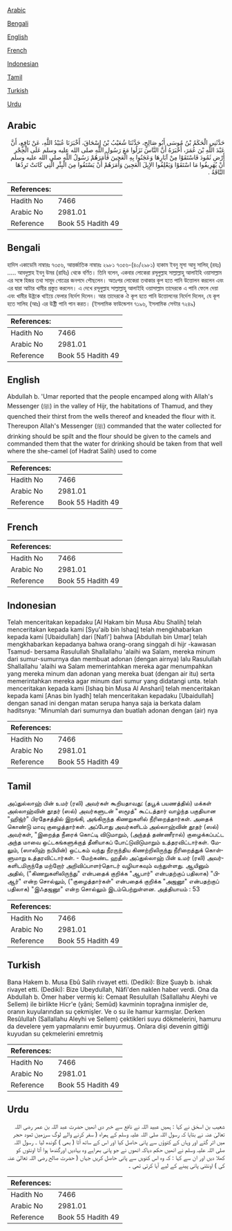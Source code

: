 [Arabic](#arabic)

[Bengali](#bengali)

[English](#english)

[French](#french)

[Indonesian](#indonesian)

[Tamil](#tamil)

[Turkish](#turkish)

[Urdu](#urdu)

## Arabic


<div dir="rtl" lang="ar" style={{fontSize:'larger',backgroundColor:'#f8f9fa',padding:20}}>
حَدَّثَنِي الْحَكَمُ بْنُ مُوسَى أَبُو صَالِحٍ، حَدَّثَنَا شُعَيْبُ بْنُ إِسْحَاقَ، أَخْبَرَنَا عُبَيْدُ اللَّهِ، عَنْ نَافِعٍ، أَنَّ عَبْدَ اللَّهِ بْنَ عُمَرَ، أَخْبَرَهُ أَنَّ النَّاسَ نَزَلُوا مَعَ رَسُولِ اللَّهِ صلى الله عليه وسلم عَلَى الْحِجْرِ أَرْضِ ثَمُودَ فَاسْتَقَوْا مِنْ آبَارِهَا وَعَجَنُوا بِهِ الْعَجِينَ فَأَمَرَهُمْ رَسُولُ اللَّهِ صلى الله عليه وسلم أَنْ يُهَرِيقُوا مَا اسْتَقَوْا وَيَعْلِفُوا الإِبِلَ الْعَجِينَ وَأَمَرَهُمْ أَنْ يَسْتَقُوا مِنَ الْبِئْرِ الَّتِي كَانَتْ تَرِدُهَا النَّاقَةُ ‏.‏
</div>
<div style={{backgroundColor:'#f8f9fa',padding:20, marginBottom: 10}}><table> <thead> <tr> <th>References:</th> <th></th> </tr> </thead> <tbody><tr><td>Hadith No</td><td>7466</td></tr><tr><td>Arabic No</td><td>2981.01</td></tr><tr><td>Reference</td><td>Book 55 Hadith 49</td></tr></tbody></table></div>

## Bengali


<div dir="ltr" lang="bn" style={{fontSize:'larger',backgroundColor:'#f8f9fa',padding:20}}>
হাদিস একাডেমি নাম্বারঃ ৭৩৫৬, আন্তর্জাতিক নাম্বারঃ ২৯৮১ ৭৩৫৬-(৪০/২৯৮১) হাকাম ইবনু মূসা আবু সালিহ্ (রহঃ) ..... আবদুল্লাহ ইবনু উমর (রাযিঃ) থেকে বর্ণিত। তিনি বলেন, একবার লোকেরা রসূলুল্লাহ সাল্লাল্লাহু আলাইহি ওয়াসাল্লাম এর সঙ্গে হিজর তথা সামূদ গোত্রের জনপদে পৌছলেন। অতঃপর লোকেরা তথাকার কূপ হতে পানি উত্তোলন করলেন এবং এর দ্বারা আটার খামীর প্রস্তুত করলেন। এ দেখে রসূলুল্লাহ সাল্লাল্লাহু আলাইহি ওয়াসাল্লাম তাদেরকে এ পানি ফেলে দেয়া এবং খামীর উষ্ট্রকে খাইয়ে ফেলার নির্দেশ দিলেন। আর তাদেরকে ঐ কূপ হতে পানি উত্তোলনের নির্দেশ দিলেন, যে কূপ হতে সালিহ (আঃ) এর উষ্ট্রী পানি পান করত। (ইসলামিক ফাউন্ডেশন ৭১৯৬, ইসলামিক সেন্টার ৭২৪৯)
</div>
<div style={{backgroundColor:'#f8f9fa',padding:20, marginBottom: 10}}><table> <thead> <tr> <th>References:</th> <th></th> </tr> </thead> <tbody><tr><td>Hadith No</td><td>7466</td></tr><tr><td>Arabic No</td><td>2981.01</td></tr><tr><td>Reference</td><td>Book 55 Hadith 49</td></tr></tbody></table></div>

## English


<div dir="ltr" lang="en" style={{fontSize:'larger',backgroundColor:'#f8f9fa',padding:20}}>
Abdullah b. 'Umar reported that the people encamped along with Allah's Messenger (ﷺ) in the valley of Hijr, the habitations of Thamud, and they quenched their thirst from the wells thereof and kneaded the flour with it. Thereupon Allah's Messenger (ﷺ) commanded that the water collected for drinking should be spilt and the flour should be given to the camels and commanded them that the water for drinking should be taken from that well where the she-camel (of Hadrat Salih) used to come
</div>
<div style={{backgroundColor:'#f8f9fa',padding:20, marginBottom: 10}}><table> <thead> <tr> <th>References:</th> <th></th> </tr> </thead> <tbody><tr><td>Hadith No</td><td>7466</td></tr><tr><td>Arabic No</td><td>2981.01</td></tr><tr><td>Reference</td><td>Book 55 Hadith 49</td></tr></tbody></table></div>

## French


<div dir="ltr" lang="fr" style={{fontSize:'larger',backgroundColor:'#f8f9fa',padding:20}}>

</div>
<div style={{backgroundColor:'#f8f9fa',padding:20, marginBottom: 10}}><table> <thead> <tr> <th>References:</th> <th></th> </tr> </thead> <tbody><tr><td>Hadith No</td><td>7466</td></tr><tr><td>Arabic No</td><td>2981.01</td></tr><tr><td>Reference</td><td>Book 55 Hadith 49</td></tr></tbody></table></div>

## Indonesian


<div dir="ltr" lang="id" style={{fontSize:'larger',backgroundColor:'#f8f9fa',padding:20}}>
Telah menceritakan kepadaku [Al Hakam bin Musa Abu Shalih] telah menceritakan kepada kami [Syu'aib bin Ishaq] telah mengkhabarkan kepada kami [Ubaidullah] dari [Nafi'] bahwa [Abdullah bin Umar] telah mengkhabarkan kepadanya bahwa orang-orang singgah di hijr -kawasan Tsamud- bersama Rasulullah Shallallahu 'alaihi wa Salam, mereka minum dari sumur-sumurnya dan membuat adonan (dengan airnya) lalu Rasulullah Shallallahu 'alaihi wa Salam memerintahkan mereka agar menumpahkan yang mereka minum dan adonan yang mereka buat (dengan air itu) serta memerintahkan mereka agar minum dari sumur yang didatangi unta. telah menceritakan kepada kami [Ishaq bin Musa Al Anshari] telah menceritakan kepada kami [Anas bin Iyadh] telah menceritakan kepadaku [Ubaidullah] dengan sanad ini dengan matan serupa hanya saja ia berkata dalam haditsnya: "Minumlah dari sumurnya dan buatlah adonan dengan (air) nya
</div>
<div style={{backgroundColor:'#f8f9fa',padding:20, marginBottom: 10}}><table> <thead> <tr> <th>References:</th> <th></th> </tr> </thead> <tbody><tr><td>Hadith No</td><td>7466</td></tr><tr><td>Arabic No</td><td>2981.01</td></tr><tr><td>Reference</td><td>Book 55 Hadith 49</td></tr></tbody></table></div>

## Tamil


<div dir="ltr" lang="ta" style={{fontSize:'larger',backgroundColor:'#f8f9fa',padding:20}}>
அப்துல்லாஹ் பின் உமர் (ரலி) அவர்கள் கூறியதாவது: (தபூக் பயணத்தில்) மக்கள் அல்லாஹ்வின் தூதர் (ஸல்) அவர்களுடன் "ஸமூத்" கூட்டத்தார் வாழ்ந்த பகுதியான "ஹிஜ்ர்" பிரதேசத்தில் இறங்கி, அங்கிருந்த கிணறுகளில் நீரிறைத்தார்கள். அதைக் கொண்டு மாவு குழைத்தார்கள். அப்போது அவர்களிடம் அல்லாஹ்வின் தூதர் (ஸல்) அவர்கள், "இறைத்த நீரைக் கொட்டி விடுமாறும், (அந்தத் தண்ணீரால்) குழைக்கப்பட்ட அந்த மாவை ஒட்டகங்களுக்குத் தீனியாகப் போட்டுவிடுமாறும் உத்தரவிட்டார்கள். மேலும், (ஸாலிஹ் நபியின்) ஒட்டகம் வந்து நீரருந்திய கிணற்றிலிருந்து நீரிறைத்துக் கொள்ளுமாறு உத்தரவிட்டார்கள். - மேற்கண்ட ஹதீஸ் அப்துல்லாஹ் பின் உமர் (ரலி) அவர்களிடமிருந்தே மற்றோர் அறிவிப்பாளர்தொடர் வழியாகவும் வந்துள்ளது. ஆயினும் அதில், ("கிணறுகளிலிருந்து" என்பதைக் குறிக்க "ஆபார்" என்பதற்குப் பதிலாக) "பிஆர்" என்ற சொல்லும், ("குழைத்தார்கள்" என்பதைக் குறிக்க "அஜனூ" என்பதற்குப் பதிலாக) "இஃதஜனூ" என்ற சொல்லும் இடம்பெற்றுள்ளன. அத்தியாயம் : 53
</div>
<div style={{backgroundColor:'#f8f9fa',padding:20, marginBottom: 10}}><table> <thead> <tr> <th>References:</th> <th></th> </tr> </thead> <tbody><tr><td>Hadith No</td><td>7466</td></tr><tr><td>Arabic No</td><td>2981.01</td></tr><tr><td>Reference</td><td>Book 55 Hadith 49</td></tr></tbody></table></div>

## Turkish


<div dir="ltr" lang="tr" style={{fontSize:'larger',backgroundColor:'#f8f9fa',padding:20}}>
Bana Hakem b. Musa Ebû Salih rivayet etti. (Dediki): Bize Şuayb b. ishak rivayet etti. (Dediki): Bize Ubeydullah, Nâfi'den naklen haber verdi. Ona da Abdullah b. Ömer haber vermiş ki: Cemaat Resulullah (Sallallahu Aleyhi ve Sellem) ile birlikte Hicr'e (yâni; Semûd) kavminin toprağına inmişler de, oranın kuyularından su çekmişler. Ve o su ile hamur karmışlar. Derken Resûlullah (Sallallahu Aleyhi ve Sellem) çektikleri suyu dökmelerini, hamuru da develere yem yapmalarını emir buyurmuş. Onlara dişi devenin gittiği kuyudan su çekmelerini emretmiş
</div>
<div style={{backgroundColor:'#f8f9fa',padding:20, marginBottom: 10}}><table> <thead> <tr> <th>References:</th> <th></th> </tr> </thead> <tbody><tr><td>Hadith No</td><td>7466</td></tr><tr><td>Arabic No</td><td>2981.01</td></tr><tr><td>Reference</td><td>Book 55 Hadith 49</td></tr></tbody></table></div>

## Urdu


<div dir="rtl" lang="ur" style={{fontSize:'larger',backgroundColor:'#f8f9fa',padding:20}}>
شعیب بن اسحٰق نے کہا : ہمیں عبید اللہ نے نافع سے خبر دی انھیں حضرت عبد اللہ بن عمر رضی اللہ تعالیٰ عنہ نے بتایا کہ رسول اللہ صلی اللہ علیہ وسلم کے ہمراہ ( سفر کرنے والے لوگ سرزمین ثمود حجر میں اتر گئے اور وہاں کے کنوؤں سے پانی حاصل کیا اور اس کے ساتھ آٹا ( بھی ) گوندھ لیا ۔ رسول اللہ صلی اللہ علیہ وسلم نے انھیں حکم دیاکہ انھوں نے جو پانی بھراہے وہ بہادیں اورگندھا ہوا آٹا اونٹوں کو کھلا دیں اور ان سے کہا : کہ وہ اس کنویں سے پانی حاصل کریں جہاں ( حضرت صالح رضی اللہ تعالیٰ عنہ کی ) اونٹنی پانی پینے کے لیے آیا کرتی تھی ۔
</div>
<div style={{backgroundColor:'#f8f9fa',padding:20, marginBottom: 10}}><table> <thead> <tr> <th>References:</th> <th></th> </tr> </thead> <tbody><tr><td>Hadith No</td><td>7466</td></tr><tr><td>Arabic No</td><td>2981.01</td></tr><tr><td>Reference</td><td>Book 55 Hadith 49</td></tr></tbody></table></div>